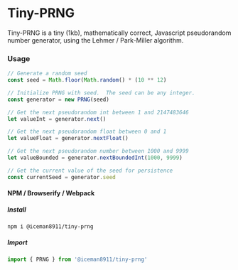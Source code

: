 # Tiny-PRNG

Tiny-PRNG is a tiny (1kb), mathematically correct, Javascript pseudorandom number generator, using the Lehmer / Park-Miller algorithm.

### Usage

```javascript
// Generate a random seed
const seed = Math.floor(Math.random() * (10 ** 12)

// Initialize PRNG with seed.  The seed can be any integer.
const generator = new PRNG(seed)

// Get the next pseudorandom int between 1 and 2147483646
let valueInt = generator.next()

// Get the next pseudorandom float between 0 and 1
let valueFloat = generator.nextFloat()

// Get the next pseudorandom number between 1000 and 9999
let valueBounded = generator.nextBoundedInt(1000, 9999)

// Get the current value of the seed for persistence
const currentSeed = generator.seed
```

#### NPM / Browserify / Webpack

##### Install
```
npm i @iceman8911/tiny-prng
```

##### Import
```javascript
import { PRNG } from '@iceman8911/tiny-prng'
```
